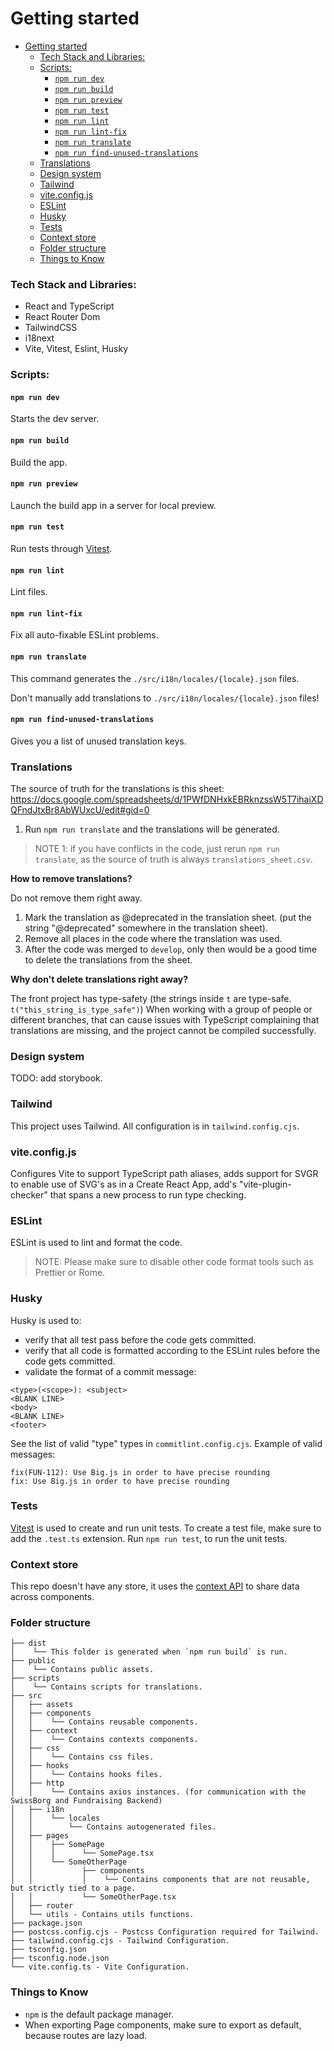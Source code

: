 # Getting started

<!--toc:start-->
- [Getting started](#getting-started)
    - [Tech Stack and Libraries:](#tech-stack-and-libraries)
    - [Scripts:](#scripts)
      - [`npm run dev`](#npm-run-dev)
      - [`npm run build`](#npm-run-build)
      - [`npm run preview`](#npm-run-preview)
      - [`npm run test`](#npm-run-test)
      - [`npm run lint`](#npm-run-lint)
      - [`npm run lint-fix`](#npm-run-lint-fix)
      - [`npm run translate`](#npm-run-translate)
      - [`npm run find-unused-translations`](#npm-run-find-unused-translations)
    - [Translations](#translations)
    - [Design system](#design-system)
    - [Tailwind](#tailwind)
    - [vite.config.js](#viteconfigjs)
    - [ESLint](#eslint)
    - [Husky](#husky)
    - [Tests](#tests)
    - [Context store](#context-store)
    - [Folder structure](#folder-structure)
    - [Things to Know](#things-to-know)
<!--toc:end-->



### Tech Stack and Libraries:
- React and TypeScript
- React Router Dom
- TailwindCSS
- i18next
- Vite, Vitest, Eslint, Husky

### Scripts:

#### `npm run dev`

Starts the dev server.

#### `npm run build`

Build the app.

#### `npm run preview`

Launch the build app in a server for local preview.

#### `npm run test`

Run tests through [Vitest](https://vitest.dev/).

#### `npm run lint`

Lint files.

#### `npm run lint-fix`

Fix all auto-fixable ESLint problems.

#### `npm run translate`

This command generates the `./src/i18n/locales/{locale}.json` files.

Don't manually add translations to `./src/i18n/locales/{locale}.json` files!

#### `npm run find-unused-translations`

Gives you a list of unused translation keys.

### Translations

The source of truth for the translations is this sheet:
https://docs.google.com/spreadsheets/d/1PWfDNHxkEBRknzssW5T7ihaiXDQFndJtxBr8AbWUxcU/edit#gid=0

1. Run `npm run translate` and the translations will be generated.

> NOTE 1: if you have conflicts in the code, just rerun `npm run translate`, as the source of truth is always `translations_sheet.csv`.

**How to remove translations?**

Do not remove them right away.
1. Mark the translation as @deprecated in the translation sheet. (put the string "@deprecated" somewhere in the translation sheet).
2. Remove all places in the code where the translation was used.
3. After the code was merged to `develop`, only then would be a good time to delete the translations from the sheet.

**Why don't delete translations right away?**

The front project has type-safety (the strings inside `t` are type-safe. `t("this_string_is_type_safe")`)
When working with a group of people or different branches, that can cause issues with TypeScript complaining that translations are missing, and the project cannot be compiled successfully.

### Design system

TODO: add storybook.

### Tailwind

This project uses Tailwind.
All configuration is in `tailwind.config.cjs`.

### vite.config.js

Configures Vite to support TypeScript path aliases, adds support for SVGR to enable use of SVG's as in a Create React App, add's "vite-plugin-checker" that spans a new process to run type checking.

### ESLint

ESLint is used to lint and format the code.

> NOTE: Please make sure to disable other code format tools such as Prettier or Rome.

### Husky

Husky is used to:
- verify that all test pass before the code gets committed.
- verify that all code is formatted according to the ESLint rules before the code gets committed.
- validate the format of a commit message:
```
<type>(<scope>): <subject>
<BLANK LINE>
<body>
<BLANK LINE>
<footer>
```
See the list of valid "type" types in `commitlint.config.cjs`.
Example of valid messages:
```
fix(FUN-112): Use Big.js in order to have precise rounding
fix: Use Big.js in order to have precise rounding
```

### Tests

[Vitest](https://vitest.dev/) is used to create and run unit tests.
To create a test file, make sure to add the `.test.ts` extension.
Run `npm run test`, to run the unit tests.

### Context store

This repo doesn't have any store, it uses the [context API](https://beta.reactjs.org/reference/react/useContext) to share data across components.


### Folder structure

```
├── dist
│    └── This folder is generated when `npm run build` is run.
├── public
│    └── Contains public assets.
├── scripts
│    └── Contains scripts for translations.
├── src
│   ├── assets
│   ├── components
│   │    └── Contains reusable components.
│   ├── context
│   │    └── Contains contexts components.
│   ├── css
│   │    └── Contains css files.
│   ├── hooks
│   │    └── Contains hooks files.
│   ├── http
│   │    └── Contains axios instances. (for communication with the SwissBorg and Fundraising Backend)
│   ├── i18n
│   │    └── locales
│   │        └── Contains autogenerated files.
│   ├── pages
│   │    ├── SomePage
│   │    │      └── SomePage.tsx
│   │    └── SomeOtherPage
│   │           ├── components
│   │           │    └── Contains components that are not reusable, but strictly tied to a page.
│   │           └── SomeOtherPage.tsx
│   ├── router
│   └── utils - Contains utils functions.
├── package.json
├── postcss.config.cjs - Postcss Configuration required for Tailwind.
├── tailwind.config.cjs - Tailwind Configuration.
├── tsconfig.json
├── tsconfig.node.json
└── vite.config.ts - Vite Configuration.
```

### Things to Know
- `npm` is the default package manager.
- When exporting Page components, make sure to export as default, because routes are lazy load.

